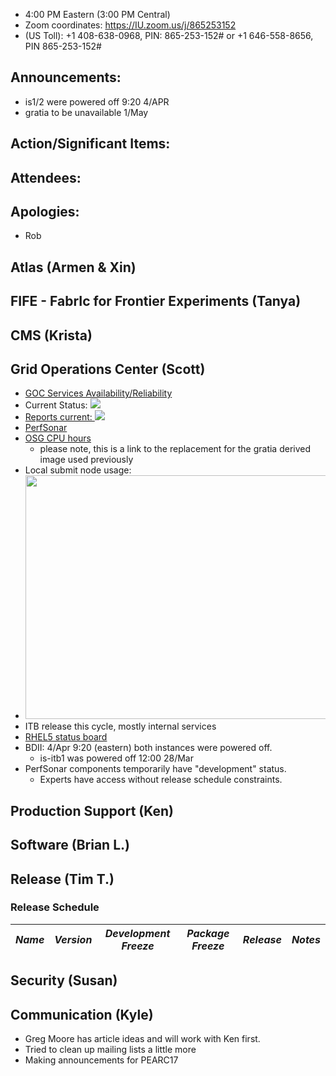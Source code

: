    * 4:00 PM Eastern (3:00 PM Central)
   * Zoom coordinates: https://IU.zoom.us/j/865253152
   * (US Toll): +1 408-638-0968, PIN: 865-253-152# or +1 646-558-8656, PIN 865-253-152#

## Announcements: 
   * is1/2 were powered off 9:20 4/APR
   * gratia to be unavailable 1/May
   
## Action/Significant Items: 
      
## Attendees: 

## Apologies: 
   * Rob
   
## Atlas (Armen & Xin)  
      
## FIFE - FabrIc for Frontier Experiments (Tanya)

## CMS (Krista)

## Grid Operations Center (Scott)
   * [GOC Services Availability/Reliability](http://tinyurl.com/pre26vw)
   * Current Status: [<img src="http://monitor.grid.iu.edu/availability/production_status.png">](http://monitor.grid.iu.edu/availability/production.html)
   * <a href="http://reports.grid.iu.edu/reports/">Reports current: <img src="http://steige.grid.iu.edu/steige/status_reports.png"></a>
   * [PerfSonar](http://maddash.aglt2.org/maddash-webui/index.cgi?dashboard=OSG\%20Grid\%20Operations\%20Center\%20Test\%20Mesh\%20Config)
   * [OSG CPU hours](http://tinyurl.com/mf96b88)
      * please note, this is a link to the replacement for the gratia derived image used previously
   * Local submit node usage:
   * <img src="http://steige.grid.iu.edu/steige/04Apr2017.osg-flock.png" width='630' height='390'  /><br>
   * ITB release this cycle, mostly internal services
   * [RHEL5 status board](http://monitor.grid.iu.edu/kernel/kernel_overview_el5.html)
   * BDII: 4/Apr 9:20 (eastern) both instances were powered off.
      * is-itb1 was powered off 12:00 28/Mar
   * PerfSonar components temporarily have "development" status.
      * Experts have access without release schedule constraints.
   
## Production Support (Ken)
   
## Software (Brian L.)

## Release (Tim T.)
### Release Schedule
| *Name* | *Version* | *Development Freeze* | *Package Freeze* | *Release* | *Notes* |
| ------ | --------- | -------------------- | ---------------- | --------- | ------- |

## Security (Susan)

## Communication (Kyle)
   * Greg Moore has article ideas and will work with Ken first.
   * Tried to clean up mailing lists a little more
   * Making announcements for PEARC17
   
   
